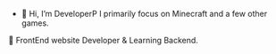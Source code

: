 - 👋 Hi, I’m DeveloperP
I primarily focus on Minecraft and a few other games.

👀 FrontEnd website Developer & Learning Backend.


<!---
im-devp/im-devp is a ✨ special ✨ repository because its `README.md` (this file) appears on your GitHub profile.
You can click the Preview link to take a look at your changes.
--->
